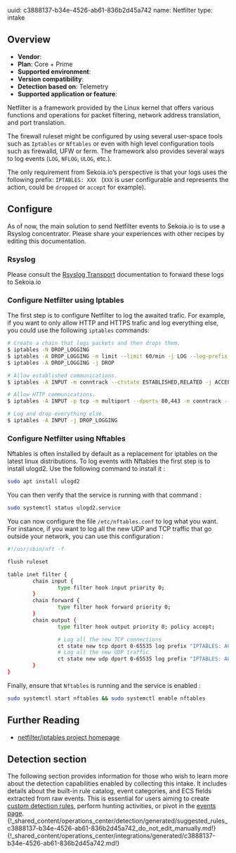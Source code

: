 uuid: c3888137-b34e-4526-ab61-836b2d45a742
name: Netfilter
type: intake

## Overview
- **Vendor**:
- **Plan**: Core + Prime
- **Supported environment**:
- **Version compatibility**:
- **Detection based on**: Telemetry
- **Supported application or feature**:

Netfilter is a framework provided by the Linux kernel that offers
various functions and operations for packet filtering, network address
translation, and port translation.

The firewall ruleset might be configured by using several user-space
tools such as `Iptables` or `Nftables` or even with high level
configuration tools such as firewalld, UFW or ferm. The framework also
provides several ways to log events (`LOG`, `NFLOG`, `ULOG`, etc.).

The only requirement from Sekoia.io’s perspective is that your
logs uses the following prefix: `IPTABLES: XXX ` (`XXX` is user
configurable and represents the action, could be `dropped` or `accept` for
example).




## Configure

As of now, the main solution to send Netfilter events to Sekoia.io is to use a Rsyslog concentrator. Please share your experiences with other recipes by editing this documentation.

### Rsyslog

Please consult the [Rsyslog Transport](../../../ingestion_methods/syslog/overview/) documentation to forward these logs to Sekoia.io

### Configure Netfilter using Iptables
The first step is to configure Netfilter to log the awaited
trafic. For example, if you want to only allow HTTP and HTTPS trafic
and log everything else, you could use the following `iptables`
commands:

```bash
# Create a chain that logs packets and then drops them.
$ iptables -N DROP_LOGGING
$ iptables -A DROP_LOGGING -m limit --limit 60/min -j LOG --log-prefix "IPTables: Dropped: " --log-level 4
$ iptables -A DROP_LOGGING -j DROP

# Allow established communications.
$ iptables -A INPUT -m conntrack --ctstate ESTABLISHED,RELATED -j ACCEPT

# Allow HTTP communications.
$ iptables -A INPUT -p tcp -m multiport --dports 80,443 -m conntrack --ctstate NEW,ESTABLISHED -j ACCEPT

# Log and drop everything else.
$ iptables -A INPUT -j DROP_LOGGING
```

### Configure Netfilter using Nftables
Nftables is often installed by default as a replacement for iptables on the latest linux distributions.
To log events with Nftables the first step is to install ulogd2. Use the following command to install it :
```bash
sudo apt install ulogd2
```

You can then verify that the service is running with that command :
```bash
sudo systemctl status ulogd2.service
```

You can now configure the file `/etc/nftables.conf` to log what you want.
For instance, if you want to log all the new UDP and TCP traffic that go outside your network,
you can use this configuration :

```bash
#!/usr/sbin/nft -f

flush ruleset

table inet filter {
        chain input {
                type filter hook input priority 0;
        }
        chain forward {
                type filter hook forward priority 0;
        }
        chain output {
                type filter hook output priority 0; policy accept;

                # Log all the new TCP connections
                ct state new tcp dport 0-65535 log prefix "IPTABLES: ACCEPT " level info accept;
                # Log all the new UDP traffic
                ct state new udp dport 0-65535 log prefix "IPTABLES: ACCEPT " level info accept;
        }
}
```

Finally, ensure that `Nftables` is running and the service is enabled :
```bash
sudo systemctl start nftables && sudo systemctl enable nftables
```



## Further Reading
- [netfilter/iptables project homepage](https://www.netfilter.org/)

## Detection section

The following section provides information for those who wish to learn more about the detection capabilities enabled by collecting this intake. It includes details about the built-in rule catalog, event categories, and ECS fields extracted from raw events. This is essential for users aiming to create [custom detection rules](/docs/xdr/features/detect/sigma.md), perform hunting activities, or pivot in the [events page](/docs/xdr/features/investigate/events.md).
{!_shared_content/operations_center/detection/generated/suggested_rules_c3888137-b34e-4526-ab61-836b2d45a742_do_not_edit_manually.md!}
{!_shared_content/operations_center/integrations/generated/c3888137-b34e-4526-ab61-836b2d45a742.md!}

